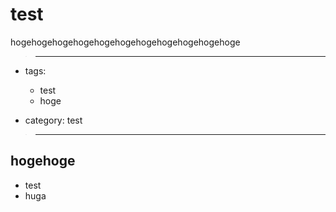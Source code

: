 # test
hogehogehogehogehogehogehogehogehogehogehoge

>---
- tags:
  - test
  - hoge

- category: test
>---

## hogehoge

- test
- huga
